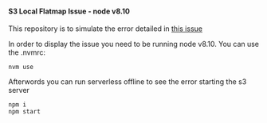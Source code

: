 #### S3 Local Flatmap Issue - node v8.10

This repository is to simulate the error detailed in [this issue](https://github.com/ar90n/serverless-s3-local/issues/56)

In order to display the issue you need to be running node v8.10. You can use the .nvmrc:

```
nvm use
```

Afterwords you can run serverless offline to see the error starting the s3 server

```
npm i
npm start
```
